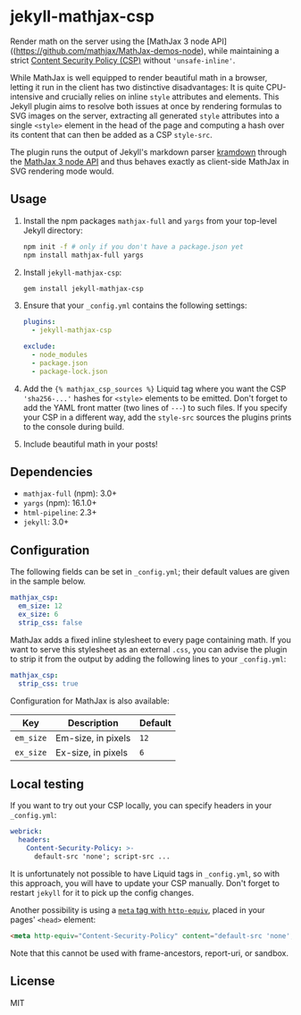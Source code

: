# jekyll-mathjax-csp

Render math on the server using the [MathJax 3 node API]((https://github.com/mathjax/MathJax-demos-node), while maintaining a strict [Content Security Policy (CSP)](https://developer.mozilla.org/en-US/docs/Web/HTTP/CSP) without `'unsafe-inline'`.

While MathJax is well equipped to render beautiful math in a browser, letting it run in the client has two distinctive disadvantages: It is quite CPU-intensive and crucially relies on inline `style` attributes and elements. This Jekyll plugin aims to resolve both issues at once by rendering formulas to SVG images on the server, extracting all generated `style` attributes into a single `<style>` element in the head of the page and computing a hash over its content that can then be added as a CSP `style-src`.

The plugin runs the output of Jekyll's markdown parser [kramdown](http://kramdown.gettalong.org/) through the [MathJax 3 node API](https://github.com/mathjax/MathJax-demos-node) and thus behaves exactly as client-side MathJax in SVG rendering mode would.

## Usage

1. Install the npm packages `mathjax-full` and `yargs` from your top-level Jekyll directory:

   ```bash
   npm init -f # only if you don't have a package.json yet
   npm install mathjax-full yargs
   ```

2. Install `jekyll-mathjax-csp`:

   ```bash
   gem install jekyll-mathjax-csp
   ```

3. Ensure that your `_config.yml` contains the following settings:

   ```yaml
   plugins:
     - jekyll-mathjax-csp

   exclude:
     - node_modules
     - package.json
     - package-lock.json
   ```

4. Add the `{% mathjax_csp_sources %}` Liquid tag where you want the CSP `'sha256-...'` hashes for `<style>` elements to be emitted. Don't forget to add the YAML front matter (two lines of `---`) to such files. If you specify your CSP in a different way, add the `style-src` sources the plugins prints to the console during build.

5. Include beautiful math in your posts!

## Dependencies

* `mathjax-full` (npm): 3.0+
* `yargs` (npm): 16.1.0+
* `html-pipeline`: 2.3+
* `jekyll`: 3.0+

## Configuration

The following fields can be set in `_config.yml`; their default values are given in the sample below.

```yaml
mathjax_csp:
  em_size: 12
  ex_size: 6
  strip_css: false
```

MathJax adds a fixed inline stylesheet to every page containing math. If you want to serve this stylesheet as an external `.css`, you can advise the plugin to strip it from the output by adding the following lines to your `_config.yml`:

```yaml
mathjax_csp:
  strip_css: true
```

Configuration for MathJax is also available:

| Key              | Description                                                  | Default                                                      |
| ---------------- | ------------------------------------------------------------ | ------------------------------------------------------------ |
| `em_size`        | Em-size, in pixels                                           | `12`                                                          |
| `ex_size`        | Ex-size, in pixels                                           | `6`                                                          |

## Local testing

If you want to try out your CSP locally, you can specify headers in your `_config.yml`:

```yaml
webrick:
  headers:
    Content-Security-Policy: >-
      default-src 'none'; script-src ...
```

It is unfortunately not possible to have Liquid tags in `_config.yml`, so with this approach, you will have to update your CSP manually. Don't forget to restart `jekyll` for it to pick up the config changes.

Another possibility is using a [`meta` tag with `http-equiv`](https://developer.mozilla.org/en-US/docs/Web/HTML/Element/meta#attr-http-equiv), placed in your pages' `<head>` element:

```html
<meta http-equiv="Content-Security-Policy" content="default-src 'none'; script-src ...">
```

Note that this cannot be used with frame-ancestors, report-uri, or sandbox.

## License

MIT
